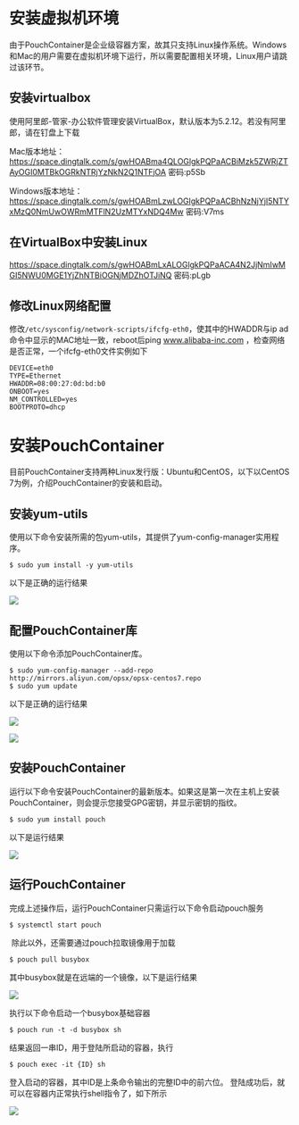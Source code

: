 # 安装虚拟机环境

由于PouchContainer是企业级容器方案，故其只支持Linux操作系统。Windows和Mac的用户需要在虚拟机环境下运行，所以需要配置相关环境，Linux用户请跳过该环节。

## 安装virtualbox

使用阿里郎-管家-办公软件管理安装VirtualBox，默认版本为5.2.12。若没有阿里郎，请在钉盘上下载

Mac版本地址：
https://space.dingtalk.com/s/gwHOABma4QLOGlgkPQPaACBiMzk5ZWRjZTAyOGI0MTBkOGRkNTRjYzNkN2Q1NTFjOA 密码:p5Sb

Windows版本地址：
https://space.dingtalk.com/s/gwHOABmLzwLOGlgkPQPaACBhNzNjYjI5NTYxMzQ0NmUwOWRmMTFlN2UzMTYxNDQ4Mw 密码:V7ms

## 在VirtualBox中安装Linux

https://space.dingtalk.com/s/gwHOABmLxALOGlgkPQPaACA4N2JjNmIwMGI5NWU0MGE1YjZhNTBiOGNjMDZhOTJiNQ 密码:pLgb

## 修改Linux网络配置
修改`/etc/sysconfig/network-scripts/ifcfg-eth0`，使其中的HWADDR与ip ad命令中显示的MAC地址一致，reboot后ping www.alibaba-inc.com ，检查网络是否正常，一个ifcfg-eth0文件实例如下

````
DEVICE=eth0
TYPE=Ethernet
HWADDR=08:00:27:0d:bd:b0
ONBOOT=yes
NM_CONTROLLED=yes
BOOTPROTO=dhcp
````

# 安装PouchContainer
目前PouchContainer支持两种Linux发行版：Ubuntu和CentOS，以下以CentOS 7为例，介绍PouchContainer的安装和启动。

## 安装yum-utils

使用以下命令安装所需的包yum-utils，其提供了yum-config-manager实用程序。
````
$ sudo yum install -y yum-utils
````
以下是正确的运行结果

![](https://img.alicdn.com/tfs/TB1JiVvDx9YBuNjy0FfXXXIsVXa-865-529.png)

## 配置PouchContainer库

使用以下命令添加PouchContainer库。

```shell
$ sudo yum-config-manager --add-repo http://mirrors.aliyun.com/opsx/opsx-centos7.repo
$ sudo yum update
```
以下是正确的运行结果

![](https://img.alicdn.com/tfs/TB1vmqzDv1TBuNjy0FjXXajyXXa-865-121.png)

![](https://img.alicdn.com/tfs/TB1ik01Dr9YBuNjy0FgXXcxcXXa-865-245.png)

## 安装PouchContainer

运行以下命令安装PouchContainer的最新版本。如果这是第一次在主机上安装PouchContainer，则会提示您接受GPG密钥，并显示密钥的指纹。

```
$ sudo yum install pouch
```
以下是运行结果

![](https://img.alicdn.com/tfs/TB1Up.7DXOWBuNjy0FiXXXFxVXa-865-442.png)

## 运行PouchContainer

完成上述操作后，运行PouchContainer只需运行以下命令启动pouch服务
```
$ systemctl start pouch
```

 除此以外，还需要通过pouch拉取镜像用于加载
```
$ pouch pull busybox
```

其中busybox就是在远端的一个镜像，以下是运行结果

![](https://img.alicdn.com/tfs/TB1ST38DeSSBuNjy0FlXXbBpVXa-865-532.png)

执行以下命令启动一个busybox基础容器

```
$ pouch run -t -d busybox sh
```

结果返回一串ID，用于登陆所启动的容器，执行

```
$ pouch exec -it {ID} sh
```
登入启动的容器，其中ID是上条命令输出的完整ID中的前六位。
登陆成功后，就可以在容器内正常执行shell指令了，如下所示

![](https://img.alicdn.com/tfs/TB1WX.7DXOWBuNjy0FiXXXFxVXa-865-532.png)
